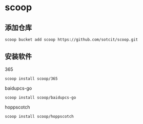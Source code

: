 # scoop

## 添加仓库

```shell
scoop bucket add scoop https://github.com/sotcit/scoop.git
```

## 安装软件

365

```shell
scoop install scoop/365
```

baidupcs-go

```shell
scoop install scoop/baidupcs-go
```

hoppscotch

```shell
scoop install scoop/hoppscotch
```
